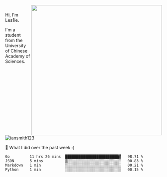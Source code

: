 <img align="right" src="https://github-readme-stats.vercel.app/api?username=iansmith123&show_icons=true&hide_border=true" width="420">

### 
Hi, I'm Les1ie. 

I'm a student from the University of Chinese Academy of Sciences.

<img src="https://komarev.com/ghpvc/?username=iansmith123" alt="iansmith123" />




🔭 What I did over the past week :)
<!--START_SECTION:waka-->
```text
Go         11 hrs 26 mins  ████████████████████████▓   98.71 % 
JSON       5 mins          ▒░░░░░░░░░░░░░░░░░░░░░░░░   00.83 % 
Markdown   1 min           ░░░░░░░░░░░░░░░░░░░░░░░░░   00.21 % 
Python     1 min           ░░░░░░░░░░░░░░░░░░░░░░░░░   00.15 % 
```
<!--END_SECTION:waka-->


<!--
**IanSmith123/IanSmith123** is a ✨ _special_ ✨ repository because its `README.md` (this file) appears on your GitHub profile.
<img src="https://github.githubassets.com/images/spinners/octocat-spinner-64.gif">

Here are some ideas to get you started:

- 🔭 I’m currently working on ...
- 🌱 I’m currently learning ...
- 👯 I’m looking to collaborate on ...
- 🤔 I’m looking for help with ...
- 💬 Ask me about ...
- 📫 How to reach me: ...
- 😄 Pronouns: ...
- ⚡ Fun fact: ...
-->
